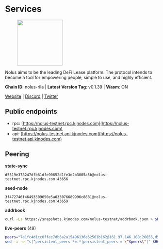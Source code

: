 # Services

<figure><img src="https://raw.githubusercontent.com/kj89/testnet_manuals/main/pingpub/logos/nolus.png" width="150" alt=""><figcaption></figcaption></figure>

Nolus aims to be the leading DeFi Lease platform. The protocol  intends to become a tool for empowering people, simple to use, and highly efficient.

**Chain ID**: nolus-rila | **Latest Version Tag**: v0.1.39 | **Wasm**: ON

[Website](https://www.nolus.io) | [Discord](https://discord.gg/nolus-protocol) | [Twitter](https://twitter.com/NolusProtocol)


## Public endpoints

* rpc: [https://nolus-testnet.rpc.kjnodes.com](https://nolus-testnet.rpc.kjnodes.com)
* api: [https://nolus-testnet.api.kjnodes.com](https://nolus-testnet.api.kjnodes.com)

## Peering

**state-sync**

```text
d5519e378247dfb61dfe90652d1fe3e2b3005a5b@nolus-testnet.rpc.kjnodes.com:43656
```

**seed-node**

```text
3f472746f46493309650e5a033076689996c8881@nolus-testnet.rpc.kjnodes.com:43659
```

**addrbook**
```bash
curl -Ls https://snapshots.kjnodes.com/nolus-testnet/addrbook.json > $HOME/.nolus/config/addrbook.json
```

**live-peers** (49)
```bash
peers="7a1fc4d1cc0ffec7db6a2a15496136e62561b162@161.97.146.108:26656,d5519e378247dfb61dfe90652d1fe3e2b3005a5b@65.109.68.190:43656,681ecb99467dd00a586d9499a1002f2829f1a02d@65.109.85.208:29656,9a1d174e1983d56fb40f674fe0e19384ece6320d@194.60.201.171:26656,e0aac09f3de68abf583b0e3994228ee8bd19d1eb@168.119.124.130:45659,8c5de077ed97fea13f822e0afa9d5720b1ff7e1d@178.63.8.245:26656,1d397a537b40dc0aa7165fa98f80ee0a67473af9@84.46.240.250:26656,9c2841a4edb3afd6292dac393fbe8fe10e5c7f4f@62.141.39.48:37656,5c2a752c9b1952dbed075c56c600c3a79b58c395@195.3.220.135:27016,67be97f5ef69a4f149fbef7970ba888e5b2c2cff@65.108.231.124:16656,98f1c8de34db535585bfa390151b1d2ab323dc31@167.86.99.207:26656,9e49e171d7e7791704ff514e3456ef38a6913ff3@207.180.223.195:36656,5c236704215735ea722a3ca742a5161c2e871ec6@65.109.85.209:29656,18ead126cc62f5aee200a8322b5c97fca6d05880@173.212.194.45:26656,2c48f832db11915efd85c8de84f1d779eec565f0@185.245.182.58:43656,ded71439b5a7e377ee272ea7bc3ba132374aa6df@167.86.96.173:27656,c2c7344a10a39040592a8aa156ef9da17700d9a2@45.84.0.252:26656,a8ca4d42bac56977ca9eb085e945228e48ebd333@84.46.241.42:26656,1cb8223111a5fb8a631d73aa3bcd7abd2ef41ba7@45.87.104.84:1184,60c57c5b7215c84260249768cf66ae550142af9f@141.98.169.25:26656,58d7fc67e12548f3f1ddda3bbe6000ae3d9d638c@85.10.198.169:13656,bbfbfc4aef3c7cf103a4432e0251b8d9d8b6c485@185.197.195.242:46656,fa75cd5dd243ef9dd40516921994a90ef522c776@85.190.254.14:43656,8b0b427b4567a7a66f05fab1146ee97b52ad7958@93.189.30.119:26656,941bdc0825eef107d658831ee4d2487553e05c54@84.46.241.72:26656,9c2e998a64480dd06d36806a9cc85fa2692cd8f0@46.0.203.78:23636,5cfeb3c600649c24cbc48fd383982f0239d7d1d1@84.46.241.66:26656,65402fb046f166296bff51c6a567c3dc4de98aef@65.109.191.115:26656,d31acf73c9b1ecf3e7ed78ab2819c3ab40850db0@135.181.116.109:29886,e2c89ba2a9e998ff69b955d5bb317e7438816b7b@95.217.4.157:43656,89aaf76a23b16bd57a1982e7b304fd998a49942a@65.109.85.226:9000,7d595970b5563e6992c0c389120cb0597a61e182@84.46.241.70:26656,da14aa6505a25e9112803058e71742d2fd0880ef@95.165.0.86:36656,6cb8e63bf00d37399454ab24b6cf316062b90117@199.175.98.110:36656,2f733fee182504c70f38be10f083263ead4a579e@14.238.7.58:26656,f3bc995e1a56f15dacbbaf0165d17a0505324542@194.163.180.106:60656,7093ee264b9527c9bd65aa3c41306325146b0ee1@178.217.161.129:26656,4e884879278fed6687cd7604f2438eafe2c9ee17@84.46.241.69:26656,7f8b4221fca509b6a5b58ed0736f3cd7bd57e8c4@149.102.140.248:60656,f09a8ba06a00d1edc517995040313732f94c2b56@95.214.55.155:18656,b6c8dc38a5dba19a3f10d23b3572065db9265fa3@65.109.85.225:9000,246297e8a811fdfa7926ffd6293f314e3d4a8689@84.46.241.73:26656,49820b2d7f8da0b8990611ad6f8ce320a7e09f96@84.46.241.36:26656,1bf5b4d8d367cb765bdeb888e13c8bb2cfcdd653@84.46.240.249:26656,66a81705eb9a8ec9c12726acbd82366ed0143724@79.137.248.243:26656,82e7f32dc40a1e7065d11ed3f5d125801baac986@84.46.242.187:26656,43b2582d9f63b46df12879729e8d3d1daa899ef4@144.126.154.230:26656,f77c45399c1dea69fcc48ff15995e8387169249a@80.85.242.54:26656,40a18d0ab414e3ecdfbb5c601a001cfb8c258345@67.217.57.66:26656"
sed -i -e "s|^persistent_peers *=.*|persistent_peers = \"$peers\"|" $HOME/.nolus/config/config.toml
```
